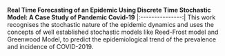 **Real Time Forecasting of an Epidemic Using Discrete Time Stochastic Model: A Case Study of Pandemic Covid-19**
|:---------------:| 
This work recognises the stochastic nature of the epidemic dynamics and uses the concepts of well established stochastic models like Reed-Frost model and Greenwood Model, to predict the epidemiological trend of the prevalence and incidence of COVID-2019.
